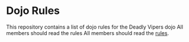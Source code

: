 Dojo Rules
==========

This repository contains a list of dojo rules for the Deadly Vipers dojo
All members should read the rules
All members should read the [rules](https://github.com/deadlyvipers).

